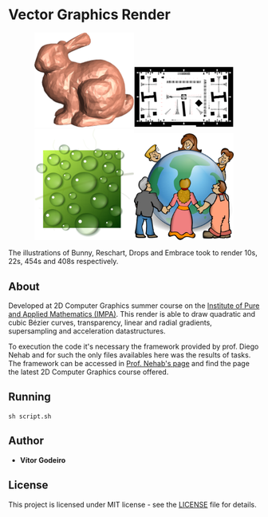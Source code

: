 # Vector Graphics Render
<p align="center">
<img src="https://github.com/vitorgodeiro/VectorGraphics/blob/master/rendered/bunny.png" width="200"><img src="https://github.com/vitorgodeiro/VectorGraphics/blob/master/rendered/reschart.png" width="200"><img src="https://github.com/vitorgodeiro/VectorGraphics/blob/master/rendered/drops.png" width="200"><img src="https://github.com/vitorgodeiro/VectorGraphics/blob/master/rendered/embrace.png" width="200">  
 </p>

The illustrations of Bunny, Reschart, Drops and Embrace took to render 10s, 22s, 454s and 408s respectively.

## About
Developed at 2D Computer Graphics summer course on the [Institute of Pure and Applied Mathematics (IMPA)](https://impa.br/). 
This render is able to draw quadratic and cubic Bézier curves, transparency, linear and radial gradients, supersampling and acceleration datastructures. 

To execution the code it's necessary the framework provided by prof. Diego Nehab and for such the only files availables here was the results of tasks. 
The framework can be accessed in [Prof. Nehab's page](http://w3.impa.br/~diego/teaching) and find the page the latest 2D Computer Graphics course offered.

## Running 
```
sh script.sh 
```
## Author

* **Vítor Godeiro**

## License
This project is licensed under MIT license - see the [LICENSE](LICENSE) file for details.
